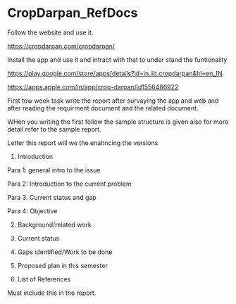 # CropDarpan_RefDocs


Follow the website and use it.

https://cropdarpan.com/cropdarpan/

Install the app and use it and intract with that to under stand the funtionality

https://play.google.com/store/apps/details?id=in.iiit.cropdarpan&hl=en_IN

https://apps.apple.com/in/app/crop-darpan/id1556486922


First tow week task write the report after survaying the app and web and after reading the requirment document and the related document. 

WHen you writing the first follow the sample structure is given also for more detail refer to the sample report.

Letter this report will we the enahncing the versions

1.  Introduction

Para 1: general intro to the issue

Para 2: Introduction to the current problem

Para 3. Current status and gap

Para 4: Objective

2. Background/related work

3. Current status

4. Gaps identified/Work to be done

5. Proposed plan in this semester

6. List of References


Must include this in the report.


